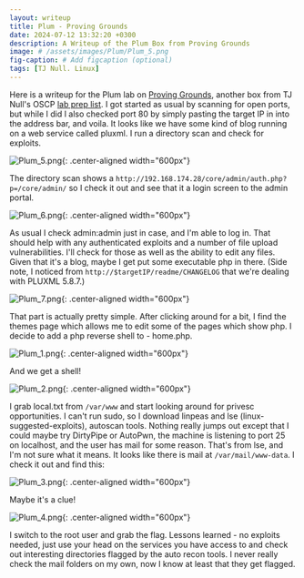 ```yaml
---
layout: writeup
title: Plum - Proving Grounds
date: 2024-07-12 13:32:20 +0300
description: A Writeup of the Plum Box from Proving Grounds
image: # /assets/images/Plum/Plum_5.png
fig-caption: # Add figcaption (optional)
tags: [TJ Null. Linux]
---
```


Here is a writeup for the Plum lab on [Proving Grounds](https://www.offsec.com/labs/), another box from TJ Null's OSCP [lab prep list](https://docs.google.com/spreadsheets/u/1/d/1dwSMIAPIam0PuRBkCiDI88pU3yzrqqHkDtBngUHNCw8/htmlview#). I got started as usual by scanning for open ports, but while I did I also checked port 80 by simply pasting the target IP in into the address bar, and voila. It looks like we have some kind of blog running on a web service called pluxml. I run a directory scan and check for exploits.

![Plum_5.png](/assets/images/Plum/Plum_5.png){: .center-aligned width="600px"}

The directory scan shows a `http://192.168.174.28/core/admin/auth.php?p=/core/admin/` so I check it out and see that it a login screen to the admin portal. 

![Plum_6.png](/assets/images/Plum/Plum_6.png){: .center-aligned width="600px"}

As usual I check admin:admin just in case, and I'm able to log in. That should help with any authenticated exploits and a number of file upload vulnerabilities. I'll check for those as well as the ability to edit any files. Given that it's a blog, maybe I get put some executable php in there. (Side note, I noticed from `http://$targetIP/readme/CHANGELOG` that we're dealing with PLUXML 5.8.7.)

![Plum_7.png](/assets/images/Plum/Plum_7.png){: .center-aligned width="600px"}

That part is actually pretty simple. After clicking around for a bit, I find the themes page which allows me to edit some of the pages which show php. I decide to add a php reverse shell to - home.php. 

![Plum_1.png](/assets/images/Plum/Plum_1.png){: .center-aligned width="600px"}

And we get a shell!

![Plum_2.png](/assets/images/Plum/Plum_2.png){: .center-aligned width="600px"}

I grab local.txt from `/var/www` and start looking around for privesc opportunities. I can't run sudo, so I download linpeas and lse (linux-suggested-exploits), autoscan tools. Nothing really jumps out except that I could maybe try DirtyPipe or AutoPwn, the machine is listening to port 25 on localhost, and the user has mail for some reason. That's from lse, and I'm not sure what it means. It looks like there is mail at `/var/mail/www-data`. I check it out and find this: 

![Plum_3.png](/assets/images/Plum/Plum_3.png){: .center-aligned width="600px"}

Maybe it's a clue!

![Plum_4.png](/assets/images/Plum/Plum_4.png){: .center-aligned width="600px"}

I switch to the root user and grab the flag. Lessons learned - no exploits needed, just use your head on the services you have access to and check out interesting directories flagged by the auto recon tools. I never really check the mail folders on my own, now I know at least that they get flagged. 

